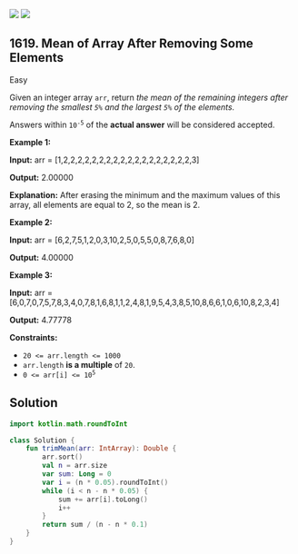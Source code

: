 [![](https://img.shields.io/github/stars/javadev/LeetCode-in-Kotlin?label=Stars&style=flat-square)](https://github.com/javadev/LeetCode-in-Kotlin)
[![](https://img.shields.io/github/forks/javadev/LeetCode-in-Kotlin?label=Fork%20me%20on%20GitHub%20&style=flat-square)](https://github.com/javadev/LeetCode-in-Kotlin/fork)

## 1619\. Mean of Array After Removing Some Elements

Easy

Given an integer array `arr`, return _the mean of the remaining integers after removing the smallest `5%` and the largest `5%` of the elements._

Answers within <code>10<sup>-5</sup></code> of the **actual answer** will be considered accepted.

**Example 1:**

**Input:** arr = [1,2,2,2,2,2,2,2,2,2,2,2,2,2,2,2,2,2,2,3]

**Output:** 2.00000

**Explanation:** After erasing the minimum and the maximum values of this array, all elements are equal to 2, so the mean is 2.

**Example 2:**

**Input:** arr = [6,2,7,5,1,2,0,3,10,2,5,0,5,5,0,8,7,6,8,0]

**Output:** 4.00000

**Example 3:**

**Input:** arr = [6,0,7,0,7,5,7,8,3,4,0,7,8,1,6,8,1,1,2,4,8,1,9,5,4,3,8,5,10,8,6,6,1,0,6,10,8,2,3,4]

**Output:** 4.77778

**Constraints:**

*   `20 <= arr.length <= 1000`
*   `arr.length` **is a multiple** of `20`.
*   <code>0 <= arr[i] <= 10<sup>5</sup></code>

## Solution

```kotlin
import kotlin.math.roundToInt

class Solution {
    fun trimMean(arr: IntArray): Double {
        arr.sort()
        val n = arr.size
        var sum: Long = 0
        var i = (n * 0.05).roundToInt()
        while (i < n - n * 0.05) {
            sum += arr[i].toLong()
            i++
        }
        return sum / (n - n * 0.1)
    }
}
```